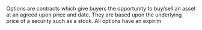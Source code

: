 Options are contracts which give buyers the opportunity to buy/sell an asset at an agreed upon price and date. They are based upon the underlying price of a security such as a stock. All options have an expirim